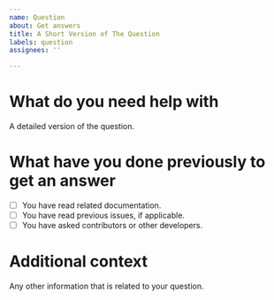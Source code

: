 ```yaml
---
name: Question
about: Get answers
title: A Short Version of The Question
labels: question
assignees: ''

---
```


# What do you need help with
A detailed version of the question.

# What have you done previously to get an answer
- [ ] You have read related documentation.
- [ ] You have read previous issues, if applicable.
- [ ] You have asked contributors or other developers.

# Additional context
Any other information that is related to your question.
